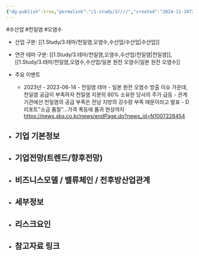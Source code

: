 ```yaml
---
{"dg-publish":true,"permalink":"/1-study/3////","created":"2024-11-20T21:02:29.965+09:00","updated":"2025-06-03T20:07:22.273+09:00"}
---
```


#수산업 #천일염 #오염수 


- 산업 구분: [[1.Study/3.테마/천일염,오염수,수산업/수산업\|수산업]]


- 연관 테마 구분: [[1.Study/3.테마/천일염,오염수,수산업/천일염\|천일염]], [[1.Study/3.테마/천일염,오염수,수산업/일본 원전 오염수\|일본 원전 오염수]]



- 주요 이벤트
	- 2023년
			- 2023-06-14 - 천일염 테마
				- 일본 원전 오염수 방출 이슈 가운데, 천일염 공급이 부족하자 천일염 지분의 80% 소유한 당사의 주가 급등
				- 관계 기관에선 천일염의 공급 부족은 전남 지방의 강수량 부족 때문이라고 발표
					- D리포트"소금 품절"…가격 폭등에 품귀 현상까지  https://news.sbs.co.kr/news/endPage.do?news_id=N1007228454




- 기업 기본정보
	- 





 - 기업전망(트렌드/향후전망)
	- 





- 비즈니스모델 / 밸류체인 / 전후방산업관계
	- 





- 세부정보
	- 





- 리스크요인
	- 




- 참고자료 링크
	- 